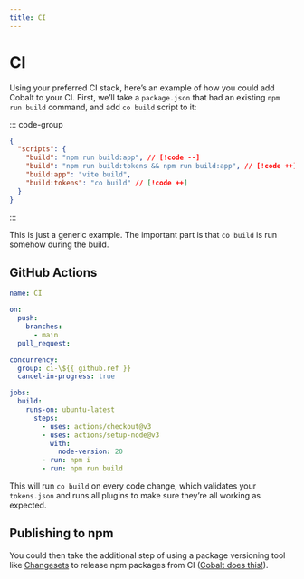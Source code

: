 ```yaml
---
title: CI
---
```


# CI

Using your preferred CI stack, here’s an example of how you could add Cobalt to your CI. First, we’ll take a `package.json` that had an existing `npm run build` command, and add `co build` script to it:

::: code-group

```json [package.json]
{
  "scripts": {
    "build": "npm run build:app", // [!code --]
    "build": "npm run build:tokens && npm run build:app", // [!code ++]
    "build:app": "vite build",
    "build:tokens": "co build" // [!code ++]
  }
}
```

:::

This is just a generic example. The important part is that `co build` is run somehow during the build.

## GitHub Actions

```yaml
name: CI

on:
  push:
    branches:
      - main
  pull_request:

concurrency:
  group: ci-\${{ github.ref }}
  cancel-in-progress: true

jobs:
  build:
    runs-on: ubuntu-latest
      steps:
        - uses: actions/checkout@v3
        - uses: actions/setup-node@v3
          with:
            node-version: 20
        - run: npm i
        - run: npm run build
```

This will run `co build` on every code change, which validates your `tokens.json` and runs all plugins to make sure they’re all working as expected.

## Publishing to npm

You could then take the additional step of using a package versioning tool like [Changesets](https://github.com/changesets/changesets) to release npm packages from CI ([Cobalt does this!](https://github.com/drwpow/cobalt-ui/blob/main/.github/workflows/release.yml)).
